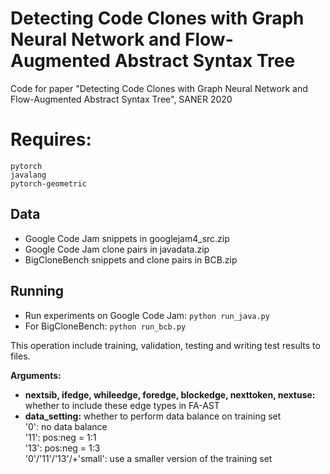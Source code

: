# Detecting Code Clones with Graph Neural Network and Flow-Augmented Abstract Syntax Tree
Code for paper "Detecting Code Clones with Graph Neural Network and Flow-Augmented Abstract Syntax Tree", SANER 2020  

# Requires:   
```
pytorch    
javalang  
pytorch-geometric  
```

## Data
- Google Code Jam snippets in googlejam4_src.zip  
- Google Code Jam clone pairs in javadata.zip  
- BigCloneBench snippets and clone pairs in BCB.zip  

## Running
- Run experiments on Google Code Jam: `python run_java.py`
- For BigCloneBench: `python run_bcb.py`

This operation include training, validation, testing and writing test results to files.   

**Arguments:**
- **nextsib, ifedge, whileedge, foredge, blockedge, nexttoken, nextuse:** whether to include these edge types in FA-AST  
- **data_setting:** whether to perform data balance on training set  
  '0': no data balance  
  '11': pos:neg = 1:1  
  '13': pos:neg = 1:3  
  '0'/'11'/'13'/+'small': use a smaller version of the training set
